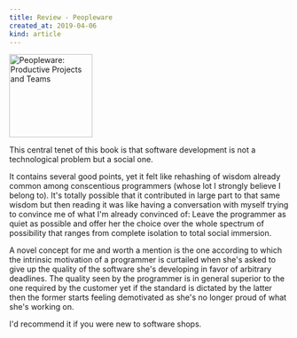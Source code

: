 ```yaml
---
title: Review - Peopleware
created_at: 2019-04-06
kind: article
---
```


<a href="//www.librarything.com/work/17188/">
    <img src="/gallery/peopleware.jpg" width="150" alt="Peopleware: Productive Projects and Teams" />
</a>

This central tenet of this book is that software development is not a technological problem but a social one.

It contains several good points, yet it felt like rehashing of wisdom already common among conscentious programmers (whose lot I strongly believe I belong to). It's totally possible that it contributed in large part to that same wisdom but then reading it was like having a conversation with myself trying to convince me of what I'm already convinced of: Leave the programmer as quiet as possible and offer her the choice over the whole spectrum of possibility that ranges from complete isolation to total social immersion.

A novel concept for me and worth a mention is the one according to which the intrinsic motivation of a programmer is curtailed when she's asked to give up the quality of the software she's developing in favor of arbitrary deadlines. The quality seen by the programmer is in general superior to the one required by the customer yet if the standard is dictated by the latter then the former starts feeling demotivated as she's no longer proud of what she's working on.

I'd recommend it if you were new to software shops.
